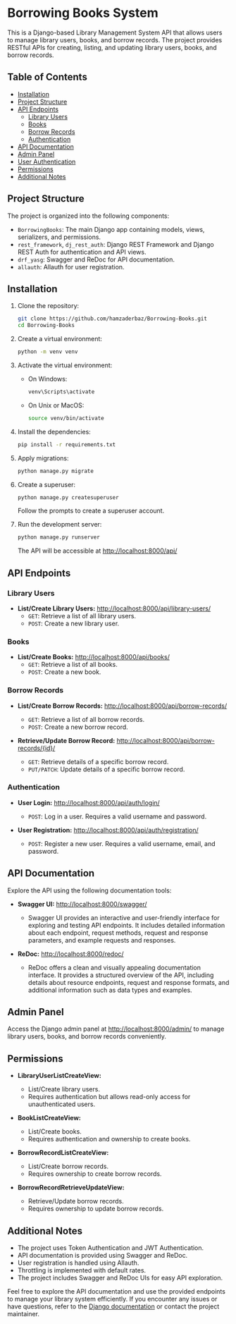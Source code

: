 # Borrowing Books System

This is a Django-based Library Management System API that allows users to manage library users, books, and borrow records. The project provides RESTful APIs for creating, listing, and updating library users, books, and borrow records.

## Table of Contents

- [Installation](#installation)
- [Project Structure](#project-structure)
- [API Endpoints](#api-endpoints)
  - [Library Users](#library-users)
  - [Books](#books)
  - [Borrow Records](#borrow-records)
  - [Authentication](#authentication)
- [API Documentation](#api-documentation)
- [Admin Panel](#admin-panel)
- [User Authentication](#user-authentication)
- [Permissions](#permissions)
- [Additional Notes](#additional-notes)

## Project Structure

The project is organized into the following components:

- `BorrowingBooks`: The main Django app containing models, views, serializers, and permissions.
- `rest_framework`, `dj_rest_auth`: Django REST Framework and Django REST Auth for authentication and API views.
- `drf_yasg`: Swagger and ReDoc for API documentation.
- `allauth`: Allauth for user registration.

## Installation

1. Clone the repository:

   ```bash
   git clone https://github.com/hamzaderbaz/Borrowing-Books.git
   cd Borrowing-Books
   ```

2. Create a virtual environment:

   ```bash
   python -m venv venv
   ```

3. Activate the virtual environment:

   - On Windows:

     ```bash
     venv\Scripts\activate
     ```

   - On Unix or MacOS:

     ```bash
     source venv/bin/activate
     ```

4. Install the dependencies:

   ```bash
   pip install -r requirements.txt
   ```

5. Apply migrations:

   ```bash
   python manage.py migrate
   ```

6. Create a superuser:

   ```bash
   python manage.py createsuperuser
   ```

   Follow the prompts to create a superuser account.

7. Run the development server:

   ```bash
   python manage.py runserver
   ```

   The API will be accessible at [http://localhost:8000/api/](http://localhost:8000/api/)

## API Endpoints

### Library Users

- **List/Create Library Users:** [http://localhost:8000/api/library-users/](http://localhost:8000/api/library-users/)
  - `GET`: Retrieve a list of all library users.
  - `POST`: Create a new library user.

### Books

- **List/Create Books:** [http://localhost:8000/api/books/](http://localhost:8000/api/books/)
  - `GET`: Retrieve a list of all books.
  - `POST`: Create a new book.

### Borrow Records

- **List/Create Borrow Records:** [http://localhost:8000/api/borrow-records/](http://localhost:8000/api/borrow-records/)
  - `GET`: Retrieve a list of all borrow records.
  - `POST`: Create a new borrow record.

- **Retrieve/Update Borrow Record:** [http://localhost:8000/api/borrow-records/{id}/](http://localhost:8000/api/borrow-records/{id}/)
  - `GET`: Retrieve details of a specific borrow record.
  - `PUT/PATCH`: Update details of a specific borrow record.

### Authentication

- **User Login:** [http://localhost:8000/api/auth/login/](http://localhost:8000/api/auth/login/)
  - `POST`: Log in a user. Requires a valid username and password.

- **User Registration:** [http://localhost:8000/api/auth/registration/](http://localhost:8000/api/auth/registration/)
  - `POST`: Register a new user. Requires a valid username, email, and password.

## API Documentation

Explore the API using the following documentation tools:

- **Swagger UI:** [http://localhost:8000/swagger/](http://localhost:8000/swagger/)
  - Swagger UI provides an interactive and user-friendly interface for exploring and testing API endpoints. It includes detailed information about each endpoint, request methods, request and response parameters, and example requests and responses.

- **ReDoc:** [http://localhost:8000/redoc/](http://localhost:8000/redoc/)
  - ReDoc offers a clean and visually appealing documentation interface. It provides a structured overview of the API, including details about resource endpoints, request and response formats, and additional information such as data types and examples.

## Admin Panel

Access the Django admin panel at [http://localhost:8000/admin/](http://localhost:8000/admin/) to manage library users, books, and borrow records conveniently.

## Permissions

- **LibraryUserListCreateView:**
  - List/Create library users.
  - Requires authentication but allows read-only access for unauthenticated users.

- **BookListCreateView:**
  - List/Create books.
  - Requires authentication and ownership to create books.

- **BorrowRecordListCreateView:**
  - List/Create borrow records.
  - Requires ownership to create borrow records.

- **BorrowRecordRetrieveUpdateView:**
  - Retrieve/Update borrow records.
  - Requires ownership to update borrow records.


## Additional Notes

- The project uses Token Authentication and JWT Authentication.
- API documentation is provided using Swagger and ReDoc.
- User registration is handled using Allauth.
- Throttling is implemented with default rates.
- The project includes Swagger and ReDoc UIs for easy API exploration.

Feel free to explore the API documentation and use the provided endpoints to manage your library system efficiently. If you encounter any issues or have questions, refer to the [Django documentation](https://docs.djangoproject.com/) or contact the project maintainer.


